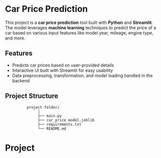 
# Car Price Prediction

This project is a **car price prediction** tool built with **Python** and **Streamlit**. The model leverages **machine learning** techniques to predict the price of a car based on various input features like model year, mileage, engine type, and more. 

## Features
- Predicts car prices based on user-provided details
- Interactive UI built with Streamlit for easy usability
- Data preprocessing, transformation, and model loading handled in the backend

## Project Structure
              project-folder/
                   │ 
                   ├── main.py 
                   ├── car_price_model.joblib 
                   ├── requirements.txt 
                   └── README.md 
   
   # Project
